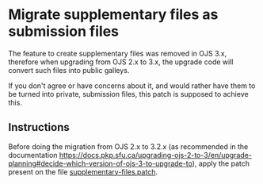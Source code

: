 # Migrate supplementary files as submission files

The feature to create supplementary files was removed in OJS 3.x, therefore when upgrading from OJS 2.x to 3.x, the upgrade code will convert such files into public galleys.

If you don't agree or have concerns about it, and would rather have them to be turned into private, submission files, this patch is supposed to achieve this.

## Instructions

Before doing the migration from OJS 2.x to 3.2.x (as recommended in the documentation https://docs.pkp.sfu.ca/upgrading-ojs-2-to-3/en/upgrade-planning#decide-which-version-of-ojs-3-to-upgrade-to), apply the patch present on the file [supplementary-files.patch](supplementary-files.patch).
